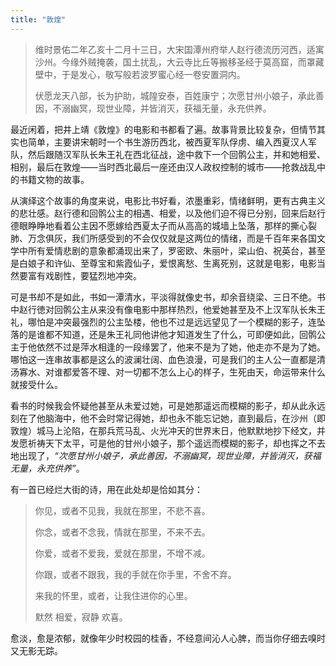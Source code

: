 ```yaml
---
title: "敦煌"
---
```


> 维时景佑二年乙亥十二月十三日，大宋国潭州府举人赵行德流历河西，适寓沙州。今缘外贼掩袭，国土扰乱，大云寺比丘等搬移圣经于莫高窟，而罩藏壁中，于是发心，敬写般若波罗蜜心经一卷安置洞内。
>
> 伏愿龙天八部，长为护助，城隍安泰，百姓康宁；次愿甘州小娘子，承此善因，不溺幽冥，现世业障，并皆消灭，获福无量，永充供养。

最近闲着，把井上靖《敦煌》的电影和书都看了遍。故事背景比较复杂，但情节其实也简单，主要讲宋朝时一个书生游历西北，被西夏军队俘虏、编入西夏汉人军队，然后跟随汉军队长朱王礼在西北征战，途中救下一个回鹘公主，并和她相爱、相别，最后在敦煌——当时西北最后一座还由汉人政权控制的城市——抢救战乱中的书籍文物的故事。

从演绎这个故事的角度来说，电影比书好看，浓墨重彩，情绪鲜明，更有古典主义的悲壮感。赵行德和回鹘公主的相遇、相爱，以及他们迫不得已分别，回来后赵行德眼睁睁地看着公主因不愿嫁给西夏太子而从高高的城墙上坠落，那样的撕心裂肺、万念俱灰，我们所感受到的不会仅仅就是这两位的情绪，而是千百年来各国文学中所有爱情悲剧的意象都涌现出来了，罗密欧、朱丽叶，梁山伯、祝英台，甚至是白娘子和许仙、至尊宝和紫霞仙子，爱恨离愁、生离死别，这就是电影，电影当然要富有戏剧性，要猛烈地冲突。

可是书却不是如此，书如一潭清水，平淡得就像史书，却余音绕梁、三日不绝。书中赵行徳对回鹘公主从来没有像电影中那样热烈，他爱她甚至及不上汉军队长朱王礼，哪怕是冲突最强烈的公主坠楼，他也不过是远远望见了一个模糊的影子，连坠落的是谁都不知道，还是朱王礼同他讲他才知道发生了什么，可即便如此，回鹘公主于他依然不过是萍水相逢的一段缘罢了，他来不是为了她，他走亦不是为了她。哪怕这一连串故事都是这么的波澜壮阔、血色浪漫，可是我们的主人公一直都是清汤寡水、对谁都爱答不理、对一切都不怎么上心的样子，生死由天，命运带来什么就接受什么。

看书的时候我会怀疑他甚至从未爱过她，可是她那遥远而模糊的影子，却从此永远刻在了他脑海中，他不会时常记得她，却也永不能忘记她，直到最后，在沙州（即敦煌）城马上沦陷，在那兵荒马乱、火光冲天的世界末日，他默默地抄下经文，并发愿祈祷天下太平，可是他的甘州小娘子，那个遥远而模糊的影子，却也挥之不去地出现了，*“次愿甘州小娘子，承此善因，不溺幽冥，现世业障，并皆消灭，获福无量，永充供养”*。

有一首已经烂大街的诗，用在此处却是恰如其分：

> 你见，或者不见我，我就在那里，不悲不喜。
>
> 你念，或者不念我，情就在那里，不来不去。
>
> 你爱，或者不爱我，爱就在那里，不增不减。
>
> 你跟，或者不跟我，我的手就在你手里，不舍不弃。
>
> 来我的怀里，或者，让我住进你的心里。
>
> 默然 相爱，寂静 欢喜。

愈淡，愈是浓郁，就像年少时校园的桂香，不经意间沁人心脾，而当你仔细去嗅时又无影无踪。

